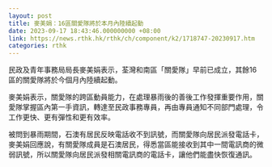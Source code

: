```yaml
---
layout: post
title: 麥美娟：16區關愛隊將於本月內陸續起動
date: 2023-09-17 18:43:46.000000000 +08:00
link: https://news.rthk.hk/rthk/ch/component/k2/1718747-20230917.htm
categories: rthk
---
```


民政及青年事務局局長麥美娟表示，荃灣和南區「關愛隊」早前已成立，其餘16區的關愛隊將於今個月內陸續起動。

麥美娟表示，關愛隊的跨區動員能力，在處理暴雨後的善後工作發揮重要作用，關愛隊掌握區內第一手資訊，轉達至民政事務專員，再由專員通知不同部門處理，令工作更快、更有彈性和更有效率。

被問到暴雨期間，石澳有居民反映電話收不到訊號，而關愛隊向居民派發電話卡，麥美娟回應說，有關愛隊成員是石澳居民，得悉當區能接收到其中一間電訊商的微弱訊號，所以關愛隊向居民派發相關電訊商的電話卡，讓他們能盡快恢復通訊。
